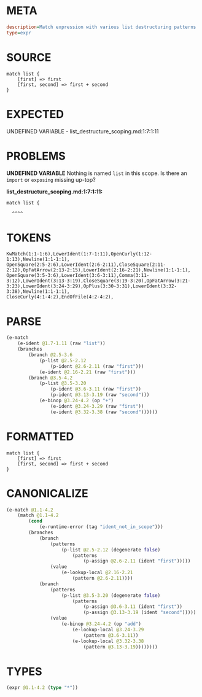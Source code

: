 # META
~~~ini
description=Match expression with various list destructuring patterns
type=expr
~~~
# SOURCE
~~~roc
match list {
    [first] => first
    [first, second] => first + second
}
~~~
# EXPECTED
UNDEFINED VARIABLE - list_destructure_scoping.md:1:7:1:11
# PROBLEMS
**UNDEFINED VARIABLE**
Nothing is named `list` in this scope.
Is there an `import` or `exposing` missing up-top?

**list_destructure_scoping.md:1:7:1:11:**
```roc
match list {
```
      ^^^^


# TOKENS
~~~zig
KwMatch(1:1-1:6),LowerIdent(1:7-1:11),OpenCurly(1:12-1:13),Newline(1:1-1:1),
OpenSquare(2:5-2:6),LowerIdent(2:6-2:11),CloseSquare(2:11-2:12),OpFatArrow(2:13-2:15),LowerIdent(2:16-2:21),Newline(1:1-1:1),
OpenSquare(3:5-3:6),LowerIdent(3:6-3:11),Comma(3:11-3:12),LowerIdent(3:13-3:19),CloseSquare(3:19-3:20),OpFatArrow(3:21-3:23),LowerIdent(3:24-3:29),OpPlus(3:30-3:31),LowerIdent(3:32-3:38),Newline(1:1-1:1),
CloseCurly(4:1-4:2),EndOfFile(4:2-4:2),
~~~
# PARSE
~~~clojure
(e-match
	(e-ident @1.7-1.11 (raw "list"))
	(branches
		(branch @2.5-3.6
			(p-list @2.5-2.12
				(p-ident @2.6-2.11 (raw "first")))
			(e-ident @2.16-2.21 (raw "first")))
		(branch @3.5-4.2
			(p-list @3.5-3.20
				(p-ident @3.6-3.11 (raw "first"))
				(p-ident @3.13-3.19 (raw "second")))
			(e-binop @3.24-4.2 (op "+")
				(e-ident @3.24-3.29 (raw "first"))
				(e-ident @3.32-3.38 (raw "second"))))))
~~~
# FORMATTED
~~~roc
match list {
	[first] => first
	[first, second] => first + second
}
~~~
# CANONICALIZE
~~~clojure
(e-match @1.1-4.2
	(match @1.1-4.2
		(cond
			(e-runtime-error (tag "ident_not_in_scope")))
		(branches
			(branch
				(patterns
					(p-list @2.5-2.12 (degenerate false)
						(patterns
							(p-assign @2.6-2.11 (ident "first")))))
				(value
					(e-lookup-local @2.16-2.21
						(pattern @2.6-2.11))))
			(branch
				(patterns
					(p-list @3.5-3.20 (degenerate false)
						(patterns
							(p-assign @3.6-3.11 (ident "first"))
							(p-assign @3.13-3.19 (ident "second")))))
				(value
					(e-binop @3.24-4.2 (op "add")
						(e-lookup-local @3.24-3.29
							(pattern @3.6-3.11))
						(e-lookup-local @3.32-3.38
							(pattern @3.13-3.19))))))))
~~~
# TYPES
~~~clojure
(expr @1.1-4.2 (type "*"))
~~~
